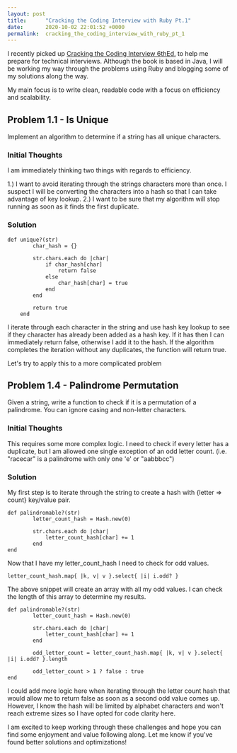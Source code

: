 ```yaml
---
layout: post
title:      "Cracking the Coding Interview with Ruby Pt.1"
date:       2020-10-02 22:01:52 +0000
permalink:  cracking_the_coding_interview_with_ruby_pt_1
---
```



I recently picked up [Cracking the Coding Interview 6thEd.](https://www.amazon.com/Cracking-Coding-Interview-Programming-Questions/dp/0984782850/) to help me prepare for technical interviews. Although the book is based in Java, I will be working my way through the problems using Ruby and blogging some of my solutions along the way. 

My main focus is to write clean, readable code with a focus on efficiency and scalability. 

## Problem 1.1 - Is Unique

Implement an algorithm to determine if a string has all unique characters.

### Initial Thoughts

I am immediately thinking two things with regards to efficiency.

1.) I want to avoid iterating through the strings characters more than once. I suspect I will be converting the characters into a hash so that I can take advantage of key lookup. 
2.) I want to be sure that my algorithm will stop running as soon as it finds the first duplicate. 

### Solution

```
def unique?(str)
        char_hash = {}
        
        str.chars.each do |char|
            if char_hash[char]
                return false
            else
                char_hash[char] = true
            end
        end

        return true
    end
```

I iterate through each character in the string and use hash key lookup to see if they character has already been added as a hash key. If it has then I can immediately return false, otherwise I add it to the hash. If the algorithm completes the iteration without any duplicates, the function will return true.

Let's try to apply this to a more complicated problem

## Problem 1.4 - Palindrome Permutation

Given a string, write a function to check if it is a permutation of a palindrome. You can ignore casing and non-letter characters.

### Initial Thoughts

This requires some more complex logic. I need to check if every letter has a duplicate, but I am allowed one single exception of an odd letter count. (i.e. "racecar" is a palindrome with only one 'e' or "aabbbcc")

### Solution

My first step is to iterate through the string to create a hash with {letter => count} key/value pair.

```
def palindromable?(str)
        letter_count_hash = Hash.new(0)
        
        str.chars.each do |char|
            letter_count_hash[char] += 1
        end
end
```

Now that I have my letter_count_hash I need to check for odd values. 
```
letter_count_hash.map{ |k, v| v }.select{ |i| i.odd? }
```
The above snippet will create an array with all my odd values. I can check the length of this array to determine my results.


```
def palindromable?(str)
        letter_count_hash = Hash.new(0)
        
        str.chars.each do |char|
            letter_count_hash[char] += 1
        end

        odd_letter_count = letter_count_hash.map{ |k, v| v }.select{ |i| i.odd? }.length

        odd_letter_count > 1 ? false : true
end
```

I could add more logic here when iterating through the letter count hash that would allow me to return false as soon as a second odd value comes up. However, I know the hash will be limited by alphabet characters and won't reach extreme sizes so I have opted for code clarity here.

I am excited to keep working through these challenges and hope you can find some enjoyment and value following along. Let me know if you've found better solutions and optimizations!
